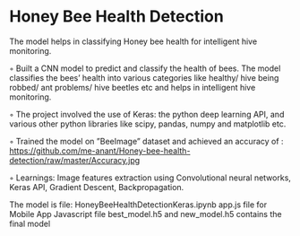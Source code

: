 # Honey Bee Health Detection
The model helps in classifying Honey bee health for intelligent hive monitoring.

◦ Built a CNN model to predict and classify the health of bees. The model classifies the bees’ health into
various categories like healthy/ hive being robbed/ ant problems/ hive beetles etc and helps in intelligent
hive monitoring.

◦ The project involved the use of Keras: the python deep learning API, and various other python libraries
like scipy, pandas, numpy and matplotlib etc.

◦ Trained the model on ”BeeImage” dataset and achieved an accuracy of :
https://github.com/me-anant/Honey-bee-health-detection/raw/master/Accuracy.jpg

◦ Learnings: Image features extraction using Convolutional neural networks, Keras API, Gradient
Descent, Backpropagation.

The model is file: HoneyBeeHealthDetectionKeras.ipynb
app.js file for Mobile App Javascript file
best_model.h5 and new_model.h5 contains the final model
